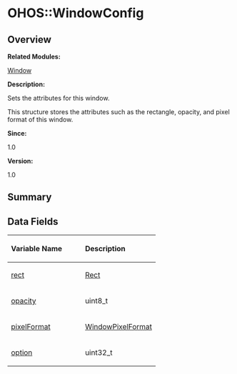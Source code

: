 # OHOS::WindowConfig<a name="EN-US_TOPIC_0000001054718139"></a>

## **Overview**<a name="section1189347951093532"></a>

**Related Modules:**

[Window](window.md)

**Description:**

Sets the attributes for this window. 

This structure stores the attributes such as the rectangle, opacity, and pixel format of this window.

**Since:**

1.0

**Version:**

1.0

## **Summary**<a name="section945690122093532"></a>

## Data Fields<a name="pub-attribs"></a>

<a name="table1941620952093532"></a>
<table><thead align="left"><tr id="row579033285093532"><th class="cellrowborder" valign="top" width="50%" id="mcps1.1.3.1.1"><p id="p2061471691093532"><a name="p2061471691093532"></a><a name="p2061471691093532"></a>Variable Name</p>
</th>
<th class="cellrowborder" valign="top" width="50%" id="mcps1.1.3.1.2"><p id="p1857743293093532"><a name="p1857743293093532"></a><a name="p1857743293093532"></a>Description</p>
</th>
</tr>
</thead>
<tbody><tr id="row969845725093532"><td class="cellrowborder" valign="top" width="50%" headers="mcps1.1.3.1.1 "><p id="p76211740093532"><a name="p76211740093532"></a><a name="p76211740093532"></a><a href="window.md#gabb7c9c7f86fb9f1d29728ca0afa10668">rect</a></p>
</td>
<td class="cellrowborder" valign="top" width="50%" headers="mcps1.1.3.1.2 "><p id="p37726050093532"><a name="p37726050093532"></a><a name="p37726050093532"></a><a href="ohos-rect.md">Rect</a> </p>
</td>
</tr>
<tr id="row906816447093532"><td class="cellrowborder" valign="top" width="50%" headers="mcps1.1.3.1.1 "><p id="p357526454093532"><a name="p357526454093532"></a><a name="p357526454093532"></a><a href="window.md#ga848d59949e340c4c2572c49212eb6f5a">opacity</a></p>
</td>
<td class="cellrowborder" valign="top" width="50%" headers="mcps1.1.3.1.2 "><p id="p1008870854093532"><a name="p1008870854093532"></a><a name="p1008870854093532"></a>uint8_t </p>
</td>
</tr>
<tr id="row1862415868093532"><td class="cellrowborder" valign="top" width="50%" headers="mcps1.1.3.1.1 "><p id="p1735341824093532"><a name="p1735341824093532"></a><a name="p1735341824093532"></a><a href="window.md#ga213fd5a52a7232dd4fbaef7108e2a36a">pixelFormat</a></p>
</td>
<td class="cellrowborder" valign="top" width="50%" headers="mcps1.1.3.1.2 "><p id="p1924136450093532"><a name="p1924136450093532"></a><a name="p1924136450093532"></a><a href="window.md#gade9f6a70c1e8547785d266aab3ca5725">WindowPixelFormat</a> </p>
</td>
</tr>
<tr id="row1183091460093532"><td class="cellrowborder" valign="top" width="50%" headers="mcps1.1.3.1.1 "><p id="p1124693387093532"><a name="p1124693387093532"></a><a name="p1124693387093532"></a><a href="window.md#gae5bf33ab2eecd5dcafe2eb3da43d6f27">option</a></p>
</td>
<td class="cellrowborder" valign="top" width="50%" headers="mcps1.1.3.1.2 "><p id="p1951764189093532"><a name="p1951764189093532"></a><a name="p1951764189093532"></a>uint32_t </p>
</td>
</tr>
</tbody>
</table>

